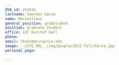 ```yaml
---
UVA_id: zha5sb
lastname: Sanchez Garza
name: Maximiliano
general_position: gradstudent
position: Graduate Student
office: 127 Kerchof Hall
phone: 
email: zha5sb@virginia.edu
image: __SITE_URL__/img/people/2022-fall/Garza.jpg 
personal_page:

---
```

